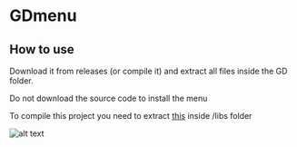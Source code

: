 # GDmenu

## How to use

Download it from releases (or compile it) and extract all files inside the GD folder.

Do not download the source code to install the menu

To compile this project you need to extract [this](https://www.fmod.com/download#fmodengine) inside /libs folder

![alt text](https://media.discordapp.net/attachments/587598582308143125/1045379932706046032/image.png)